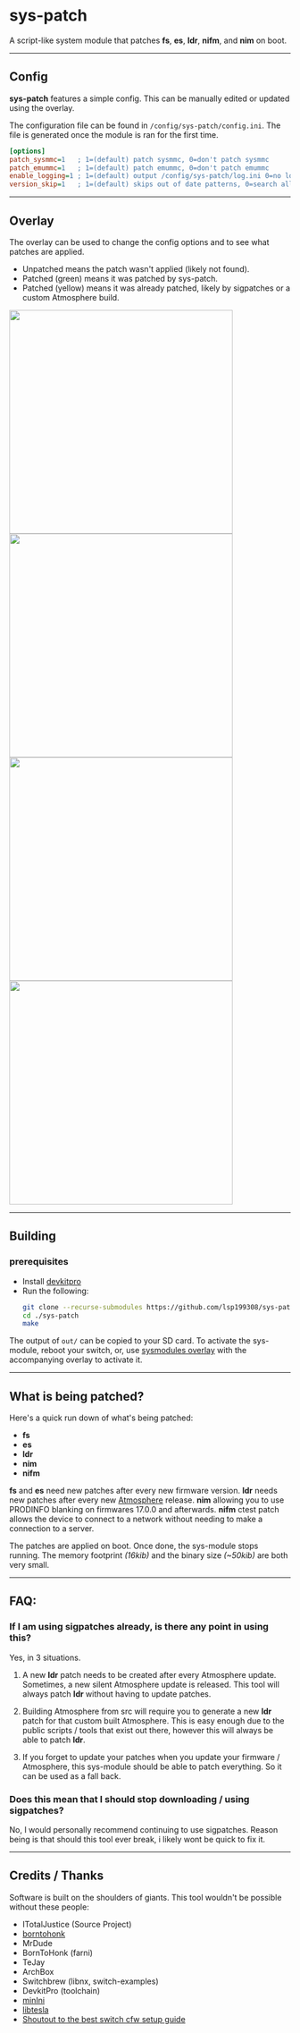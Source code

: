 # sys-patch

A script-like system module that patches **fs**, **es**, **ldr**, **nifm**, and **nim** on boot.

---

## Config

**sys-patch** features a simple config. This can be manually edited or updated using the overlay.

The configuration file can be found in `/config/sys-patch/config.ini`. The file is generated once the module is ran for the first time.

```ini
[options]
patch_sysmmc=1   ; 1=(default) patch sysmmc, 0=don't patch sysmmc
patch_emummc=1   ; 1=(default) patch emummc, 0=don't patch emummc
enable_logging=1 ; 1=(default) output /config/sys-patch/log.ini 0=no log
version_skip=1   ; 1=(default) skips out of date patterns, 0=search all patterns
```

---

## Overlay

The overlay can be used to change the config options and to see what patches are applied.

- Unpatched means the patch wasn't applied (likely not found).
- Patched (green) means it was patched by sys-patch.
- Patched (yellow) means it was already patched, likely by sigpatches or a custom Atmosphere build.

<p float="left">
  <img src="https://i.imgur.com/yDhTdI6.jpg" width="400" />
  <img src="https://i.imgur.com/G6U9wGa.jpg" width="400" />
  <img src="https://i.imgur.com/cSXUIWS.jpg" width="400" />
  <img src="https://i.imgur.com/XNLWLqL.jpg" width="400" />
</p>

---

## Building

### prerequisites
- Install [devkitpro](https://devkitpro.org/wiki/Getting_Started)
- Run the following:
  ```sh
  git clone --recurse-submodules https://github.com/lsp199308/sys-patch.git
  cd ./sys-patch
  make
  ```

The output of `out/` can be copied to your SD card.
To activate the sys-module, reboot your switch, or, use [sysmodules overlay](https://github.com/WerWolv/ovl-sysmodules/releases/latest) with the accompanying overlay to activate it.

---

## What is being patched?

Here's a quick run down of what's being patched:

- **fs**
- **es**
- **ldr**
- **nim**
- **nifm**

**fs** and **es** need new patches after every new firmware version.
**ldr** needs new patches after every new [Atmosphere](https://github.com/Atmosphere-NX/Atmosphere/) release.
**nim** allowing you to use PRODINFO blanking on firmwares 17.0.0 and afterwards.
**nifm** ctest patch allows the device to connect to a network without needing to make a connection to a server.

The patches are applied on boot. Once done, the sys-module stops running.
The memory footprint *(16kib)* and the binary size *(~50kib)* are both very small.

---

## FAQ:

### If I am using sigpatches already, is there any point in using this?

Yes, in 3 situations.

1. A new **ldr** patch needs to be created after every Atmosphere update. Sometimes, a new silent Atmosphere update is released. This tool will always patch **ldr** without having to update patches.

2. Building Atmosphere from src will require you to generate a new **ldr** patch for that custom built Atmosphere. This is easy enough due to the public scripts / tools that exist out there, however this will always be able to patch **ldr**.

3.  If you forget to update your patches when you update your firmware / Atmosphere, this sys-module should be able to patch everything. So it can be used as a fall back.

### Does this mean that I should stop downloading / using sigpatches?

No, I would personally recommend continuing to use sigpatches. Reason being is that should this tool ever break, i likely wont be quick to fix it.

---

## Credits / Thanks

Software is built on the shoulders of giants. This tool wouldn't be possible without these people:
- ITotalJustice (Source Project)
- [borntohonk](https://github.com/borntohonk/Switch-Ghidra-Guides)
- MrDude
- BornToHonk (farni)
- TeJay
- ArchBox
- Switchbrew (libnx, switch-examples)
- DevkitPro (toolchain)
- [minIni](https://github.com/compuphase/minIni)
- [libtesla](https://github.com/WerWolv/libtesla)
- [Shoutout to the best switch cfw setup guide](https://rentry.org/SwitchHackingIsEasy)
